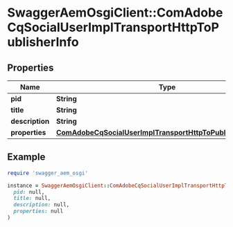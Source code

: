 # SwaggerAemOsgiClient::ComAdobeCqSocialUserImplTransportHttpToPublisherInfo

## Properties

| Name | Type | Description | Notes |
| ---- | ---- | ----------- | ----- |
| **pid** | **String** |  | [optional] |
| **title** | **String** |  | [optional] |
| **description** | **String** |  | [optional] |
| **properties** | [**ComAdobeCqSocialUserImplTransportHttpToPublisherProperties**](ComAdobeCqSocialUserImplTransportHttpToPublisherProperties.md) |  | [optional] |

## Example

```ruby
require 'swagger_aem_osgi'

instance = SwaggerAemOsgiClient::ComAdobeCqSocialUserImplTransportHttpToPublisherInfo.new(
  pid: null,
  title: null,
  description: null,
  properties: null
)
```

